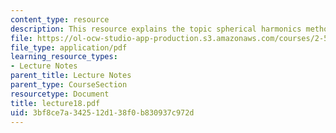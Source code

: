 ```yaml
---
content_type: resource
description: This resource explains the topic spherical harmonics method.
file: https://ol-ocw-studio-app-production.s3.amazonaws.com/courses/2-58j-radiative-transfer-spring-2006/3bf8ce7a342512d138f0b830937c972d_lecture18.pdf
file_type: application/pdf
learning_resource_types:
- Lecture Notes
parent_title: Lecture Notes
parent_type: CourseSection
resourcetype: Document
title: lecture18.pdf
uid: 3bf8ce7a-3425-12d1-38f0-b830937c972d
---
```

